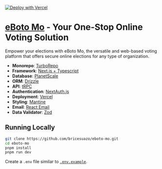 [![Deploy with Vercel](https://vercel.com/button)](https://vercel.com/new/clone?repository-url=https://github.com/bricesuazo/eboto-mo)

# [eBoto Mo](https://eboto-mo.com/) - Your One-Stop Online Voting Solution

Empower your elections with eBoto Mo, the versatile and web-based voting platform that offers secure online elections for any type of organization.

- **Monorepo**: [TurboRepo](https://turbo.build/)
- **Framework**: [Next.js + Typescript](https://nextjs.org/)
- **Database**: [PlanetScale](https://planetscale.com/)
- **ORM**: [Drizzle](https://orm.drizzle.team/)
- **API**: [tRPC](https://trpc.io/)
- **Authentication**: [NextAuth.js](https://next-auth.js.org/)
- **Deployment**: [Vercel](https://vercel.com)
- **Styling**: [Mantine](https://mantine.dev/)
- **Email**: [React Email](https://react.email/)
- **Data Validator**: [Zod](https://zod.dev/)

## Running Locally

```bash
git clone https://github.com/bricesuazo/eboto-mo.git
cd eboto-mo
pnpm install
pnpm run dev
```

Create a `.env` file similar to [`.env.example`](https://github.com/bricesuazo/eboto-mo/blob/main/.env.example).
